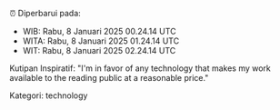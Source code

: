⏰ Diperbarui pada:
- WIB: Rabu, 8 Januari 2025 00.24.14 UTC
- WITA: Rabu, 8 Januari 2025 01.24.14 UTC
- WIT: Rabu, 8 Januari 2025 02.24.14 UTC

Kutipan Inspiratif:
"I'm in favor of any technology that makes my work available to the reading public at a reasonable price."


Kategori: technology

